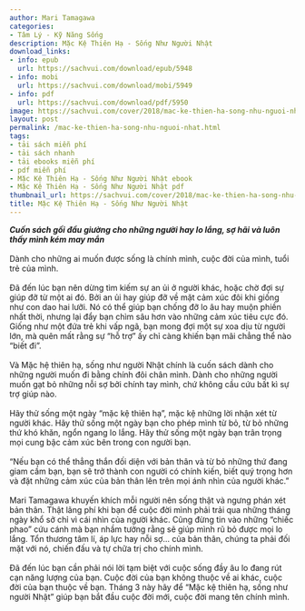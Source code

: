 ```yaml
---
author: Mari Tamagawa
categories:
- Tâm Lý - Kỹ Năng Sống
description: Mặc Kệ Thiên Hạ - Sống Như Người Nhật
download_links:
- info: epub
  url: https://sachvui.com/download/epub/5948
- info: mobi
  url: https://sachvui.com/download/mobi/5949
- info: pdf
  url: https://sachvui.com/download/pdf/5950
image: https://sachvui.com/cover/2018/mac-ke-thien-ha-song-nhu-nguoi-nhat.jpg
layout: post
permalink: /mac-ke-thien-ha-song-nhu-nguoi-nhat.html
tags:
- tải sách miễn phí
- tải sách nhanh
- tải ebooks miễn phí
- pdf miễn phí
- Mặc Kệ Thiên Hạ - Sống Như Người Nhật ebook
- Mặc Kệ Thiên Hạ - Sống Như Người Nhật pdf
thumbnail_url: https://sachvui.com/cover/2018/mac-ke-thien-ha-song-nhu-nguoi-nhat.jpg
title: Mặc Kệ Thiên Hạ - Sống Như Người Nhật
---
```


 <div class="item-desc text-justify"> <p><strong><em>Cuốn sách gối đầu giường cho những người hay lo lắng, sợ hãi và luôn thấy mình kém may mắn</em></strong><br><br>Dành cho những ai muốn được sống là chính mình, cuộc đời của mình, tuổi trẻ của mình.<br><br>Đã đến lúc bạn nên dừng tìm kiếm sự an ủi ở người khác, hoặc chờ đợi sự giúp đỡ từ một ai đó. Bởi an ủi hay giúp đỡ về mặt cảm xúc đôi khi giống như con dao hai lưỡi. Nó có thể giúp bạn chống đỡ lo âu hay muộn phiền nhất thời, nhưng lại đẩy bạn chìm sâu hơn vào những cảm xúc tiêu cực đó. Giống như một đứa trẻ khi vấp ngã, bạn mong đợi một sự xoa dịu từ người lớn, mà quên mất rằng sự “hỗ trợ” ấy chỉ càng khiến bạn mãi chẳng thể nào “biết đi”.<br><br>Và Mặc hệ thiên hạ, sống như người Nhật chính là cuốn sách dành cho những người muốn đi bằng chính đôi chân mình. Dành cho những người muốn gạt bỏ những nỗi sợ bởi chính tay mình, chứ không cầu cứu bất kì sự trợ giúp nào.<br><br>Hãy thử sống một ngày “mặc kệ thiên hạ”, mặc kệ những lời nhận xét từ người khác. Hãy thử sống một ngày bạn cho phép mình từ bỏ, từ bỏ những thứ khó khăn, ngổn ngang lo lắng. Hãy thử sống một ngày bạn trân trọng mọi cung bậc cảm xúc bên trong con người bạn.<br><br>“Nếu bạn có thể thẳng thắn đối diện với bản thân và từ bỏ những thứ đang giam cầm bạn, bạn sẽ trở thành con người có chính kiến, biết quý trọng hơn và đặt những cảm xúc của bản thân lên trên mọi ánh nhìn của người khác.”<br><br>Mari Tamagawa khuyến khích mỗi người nên sống thật và ngưng phán xét bản thân. Thật lãng phí khi bạn để cuộc đời mình phải trải qua những tháng ngày khổ sở chỉ vì cái nhìn của người khác. Cũng đừng tin vào những “chiếc phao” cứu cánh mà bạn nhầm tưởng rằng sẽ giúp mình rũ bỏ được mọi lo lắng. Tổn thương tâm lí, áp lực hay nỗi sợ… của bản thân, chúng ta phải đối mặt với nó, chiến đấu và tự chữa trị cho chính mình.<br><br>Đã đến lúc bạn cần phải nói lời tạm biệt với cuộc sống đầy âu lo đang rút cạn năng lượng của bạn. Cuộc đời của bạn không thuộc về ai khác, cuộc đời của bạn thuộc về bạn. Tháng 3 này hãy để “Mặc kệ thiên hạ, sống như người Nhật” giúp bạn bắt đầu cuộc đời mới, cuộc đời mang tên chính mình.</p> </div>